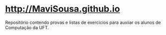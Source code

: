 # http://MaviSousa.github.io
Repositório contendo provas e listas de exercícios para auxiiar os alunos de Computação da UFT.
